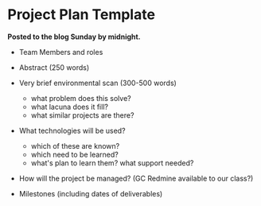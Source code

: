 # Project Plan Template

**Posted to the blog Sunday by midnight.**

* Team Members and roles

* Abstract (250 words)


* Very brief environmental scan (300-500 words)
  * what problem does this solve?
  * what lacuna does it fill?
  * what similar projects are there?


* What technologies will be used?
  * which of these are known?
  * which need to be learned?
  * what's plan to learn them? what support needed?


* How will the project be managed? (GC Redmine available to our class?)

* Milestones (including dates of deliverables)
